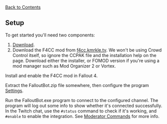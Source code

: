 [Back to Contents](./README.md)

## Setup

To get started you'll need two components:

1. [Download](https://github.com/spacemonkeyJT/FalloutBot/releases/latest/download/FalloutBot.zip).
2. Download the F4CC mod from [f4cc.kmrkle.tv](https://f4cc.kmrkle.tv/). We won't be using Crowd Control itself, so ignore the CCPAK file and the installation help on the page. Download either the installer, or FOMOD version if you're using a mod manager such as Mod Organizer 2 or Vortex.

Install and enable the F4CC mod in Fallout 4.

Extract the FalloutBot.zip file somewhere, then configure the program [Settings](./Settings.md).

Run the FalloutBot.exe program to connect to the configured channel. The program will log out some info to show whether it's connected successfully. In the Twitch chat, use the `#status` command to check if it's working, and `#enable` to enable the integration. See [Moderator Commands](./ModeratorCommands.md) for more info.
